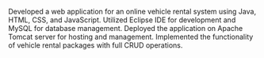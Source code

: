 Developed a web application for an online vehicle rental system using Java, HTML, CSS, and JavaScript. 
Utilized Eclipse IDE for development and MySQL for database management. 
Deployed the application on Apache Tomcat server for hosting and management. 
Implemented the functionality of vehicle rental packages with full CRUD operations.
